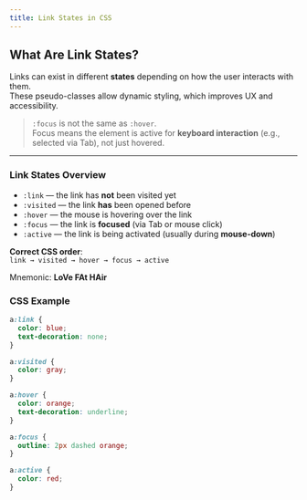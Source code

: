 ```yaml
---
title: Link States in CSS
---
```


## What Are Link States?

Links can exist in different **states** depending on how the user interacts with them.  
These pseudo-classes allow dynamic styling, which improves UX and accessibility.

> `:focus` is not the same as `:hover`.  
> Focus means the element is active for **keyboard interaction** (e.g., selected via Tab), not just hovered.

---

### Link States Overview

- `:link` — the link has **not** been visited yet  
- `:visited` — the link **has** been opened before  
- `:hover` — the mouse is hovering over the link  
- `:focus` — the link is **focused** (via Tab or mouse click)  
- `:active` — the link is being activated (usually during **mouse-down**)

**Correct CSS order**:  
`link → visited → hover → focus → active`

Mnemonic: **LoVe FAt HAir**


### CSS Example

```css
a:link {
  color: blue;
  text-decoration: none;
}

a:visited {
  color: gray;
}

a:hover {
  color: orange;
  text-decoration: underline;
}

a:focus {
  outline: 2px dashed orange;
}

a:active {
  color: red;
}
```